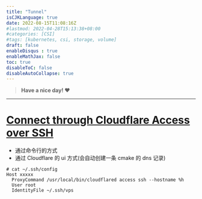 ```yaml
---
title: "Tunnel"
isCJKLanguage: true
date: 2022-08-15T11:08:16Z
#lastmod: 2022-04-28T15:13:38+08:00
#categories: [CSI]
#tags: [kubernetes, csi, storage, volume]
draft: false
enableDisqus : true
enableMathJax: false
toc: true
disableToC: false
disableAutoCollapse: true
---
```



> **Have a nice day! :heart:**
---
# [Connect through Cloudflare Access over SSH](https://developers.cloudflare.com/cloudflare-one/tutorials/ssh/)

- 通过命令行的方式
- 通过 Cloudflare 的 ui 方式(会自动创建一条 cmake 的 dns 记录)

```shell
# cat ~/.ssh/config
Host xxxxx
  ProxyCommand /usr/local/bin/cloudflared access ssh --hostname %h
  User root
  IdentityFile ~/.ssh/vps

```

